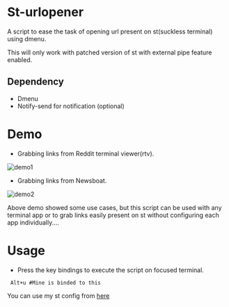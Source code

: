 # St-urlopener
A script to ease the task of opening url present on st(suckless terminal) using dmenu.

This will only work with patched version of st with external pipe feature enabled.

## Dependency
+ Dmenu
+ Notify-send for notification (optional)

# Demo
+ Grabbing links from Reddit terminal viewer(rtv). 

![demo1](/gifs/demo1.gif)

+ Grabbing links from Newsboat.

![demo2](/gifs/demo2.gif)

Above demo showed some use cases, but this script can be used with any terminal app or to grab links easily present on st without configuring each app individually.... 

# Usage 
- Press the key bindings to execute the script on focused terminal.
```
 Alt+u #Mine is binded to this
```

You can use my st config from [here](https://github.com/thomas154/st)
